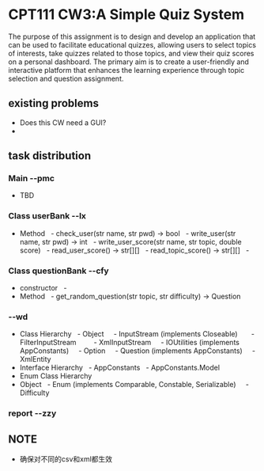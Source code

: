 # CPT111 CW3:A Simple Quiz System
The purpose of this assignment is to design and develop an application that can be used to facilitate
educational quizzes, allowing users to select topics of interests, take quizzes related to those topics,
and view their quiz scores on a personal dashboard. The primary aim is to create a user-friendly
and interactive platform that enhances the learning experience through topic selection and question
assignment.
## existing problems
- Does this CW need a GUI?
- 
## task distribution
### Main --pmc
- TBD
### Class userBank --lx
- Method
  - check_user(str name, str pwd) -> bool
  - write_user(str name, str pwd) -> int
  - write_user_score(str name, str topic, double score) 
  - read_user_score() -> str[][]
  - read_topic_score() -> str[][]
  - 
### Class questionBank --cfy
- constructor
  - 
- Method
  - get_random_question(str topic, str difficulty) -> Question
### --wd
- Class Hierarchy
  - Object
    - InputStream (implements Closeable)
      - FilterInputStream
        - XmlInputStream
    - IOUtilities (implements AppConstants)
    - Option
    - Question (implements AppConstants)
    - XmlEntity
- Interface Hierarchy
  - AppConstants
  - AppConstants.Model
- Enum Class Hierarchy
- Object
  - Enum<E> (implements Comparable<T>, Constable, Serializable)
    - Difficulty

### report --zzy

## NOTE
- 确保对不同的csv和xml都生效
